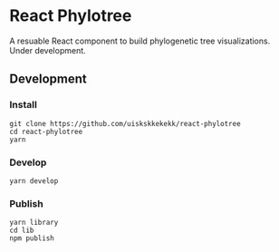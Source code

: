 # React Phylotree

A resuable React component to build phylogenetic tree visualizations. Under development.

## Development

### Install
```
git clone https://github.com/uiskskkekekk/react-phylotree
cd react-phylotree
yarn
```

### Develop

```
yarn develop
```

### Publish

```
yarn library
cd lib
npm publish
```